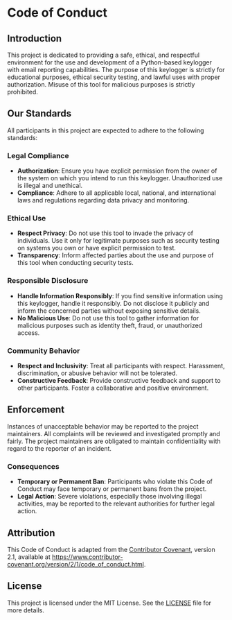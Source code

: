 # Code of Conduct

## Introduction

This project is dedicated to providing a safe, ethical, and respectful environment for the use and development of a Python-based keylogger with email reporting capabilities. The purpose of this keylogger is strictly for educational purposes, ethical security testing, and lawful uses with proper authorization. Misuse of this tool for malicious purposes is strictly prohibited.

## Our Standards

All participants in this project are expected to adhere to the following standards:

### Legal Compliance

- **Authorization**: Ensure you have explicit permission from the owner of the system on which you intend to run this keylogger. Unauthorized use is illegal and unethical.
- **Compliance**: Adhere to all applicable local, national, and international laws and regulations regarding data privacy and monitoring.

### Ethical Use

- **Respect Privacy**: Do not use this tool to invade the privacy of individuals. Use it only for legitimate purposes such as security testing on systems you own or have explicit permission to test.
- **Transparency**: Inform affected parties about the use and purpose of this tool when conducting security tests.

### Responsible Disclosure

- **Handle Information Responsibly**: If you find sensitive information using this keylogger, handle it responsibly. Do not disclose it publicly and inform the concerned parties without exposing sensitive details.
- **No Malicious Use**: Do not use this tool to gather information for malicious purposes such as identity theft, fraud, or unauthorized access.

### Community Behavior

- **Respect and Inclusivity**: Treat all participants with respect. Harassment, discrimination, or abusive behavior will not be tolerated.
- **Constructive Feedback**: Provide constructive feedback and support to other participants. Foster a collaborative and positive environment.

## Enforcement

Instances of unacceptable behavior may be reported to the project maintainers. All complaints will be reviewed and investigated promptly and fairly. The project maintainers are obligated to maintain confidentiality with regard to the reporter of an incident.

### Consequences

- **Temporary or Permanent Ban**: Participants who violate this Code of Conduct may face temporary or permanent bans from the project.
- **Legal Action**: Severe violations, especially those involving illegal activities, may be reported to the relevant authorities for further legal action.

## Attribution

This Code of Conduct is adapted from the [Contributor Covenant](https://www.contributor-covenant.org/), version 2.1, available at https://www.contributor-covenant.org/version/2/1/code_of_conduct.html.

## License

This project is licensed under the MIT License. See the [LICENSE](LICENSE) file for more details.
